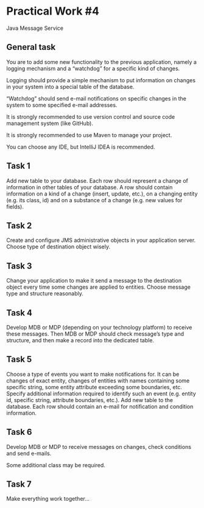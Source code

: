# Practical Work #4

Java Message Service

## General task

You are to add some new functionality to the previous application, namely a logging mechanism and a “watchdog” for a specific kind of changes.

Logging should provide a simple mechanism to put information on changes in your system into a special table of the database.

“Watchdog” should send e-mail notifications on specific changes in the system to some specified e-mail addresses.

It is strongly recommended to use version control and source code management system (like GitHub).

It is strongly recommended to use Maven to manage your project.

You can choose any IDE, but IntelliJ IDEA is recommended.

## Task 1

Add new table to your database. Each row should represent a change of information in other tables of your database. A row should contain information on a kind of a change (insert, update, etc.), on a changing entity (e.g. its class, id) and on a substance of a change (e.g. new values for fields).

## Task 2

Create and configure JMS administrative objects in your application server. Choose type of destination object wisely.

## Task 3

Change your application to make it send a message to the destination object every time some changes are applied to entities. Choose message type and structure reasonably.

## Task 4

Develop MDB or MDP (depending on your technology platform) to receive these messages. Then MDB or MDP should check message’s type and structure, and then make a record into the dedicated table.

## Task 5

Choose a type of events you want to make notifications for. It can be changes of exact entity, changes of entities with names containing some specific string, some entity attribute exceeding some boundaries, etc. Specify additional information required to identify such an event (e.g. entity id, specific string, attribute boundaries, etc.).
Add new table to the database. Each row should contain an e-mail for notification and condition information.

## Task 6

Develop MDB or MDP to receive messages on changes, check conditions and send e-mails.

Some additional class may be required.

## Task 7

Make everything work together…
